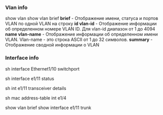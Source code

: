 ### Vlan info
show vlan
show vlan brief
**brief** - Отображение имени, статуса и портов VLAN по одной VLAN на строку
**id vlan-id** - Отображение информации об определенном номере VLAN ID. Для vlan-id диапазон от 1 до 4094
**name vlan-name** - Отображение информации об определенном имени VLAN. Vlan-name - это строка ASCII от 1 до 32 символов.
**summary** - Отображение сводной информации о VLAN

### Interface info
sh interface Ethernet1/10 switchport

sh interface e1/11 status

sh int e1/11 transceiver details

sh mac address-table int e1/4


show vlan brief
show interface e1/11 trunk